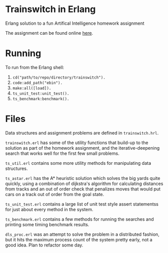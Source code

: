 Trainswitch in Erlang
=====================

Erlang solution to a fun Artifical Intelligence homework assignment

The assignment can be found online [here](http://www.cis.udel.edu/~decker/courses/681s07/prog1.html).

Running
=======

To run from the Erlang shell:
 1. `cd("path/to/repo/directory/trainswitch").`
 2. `code:add_path("ebin").`
 3. `make:all([load]).`
 4. `ts_unit_test:unit_test().`
 5. `ts_benchmark:benchmark().`

Files
=====
Data structures and assignment problems are defined in 
`trainswitch.hrl`.

`trainswitch.erl` has some of the utility functions that build-up to the solution as part
of the homework assignment, and the iterative-deepening search that works well for
the first few small problems.

`ts_util.erl` contains some more utility methods for manipulating data structures.

`ts_astar.erl` has the A* heuristic solution which solves the big yards quite quickly,
using a combination of dijkstra's algorithm for calculating distances from tracks
and an out of order check that penalizes moves that would put cars on a track out of
order from the goal state.

`ts_unit_test.erl` contains a large list of unit test style assert statementss for just 
about every method in the system.

`ts_benchmark.erl` contains a few methods for running the searches and printing some timing
benchmark results.

`dls_proc.erl` was an attempt to solve the problem in a distributed fashion, but it hits the
maximum process count of the system pretty early, not a good idea. Plan to refactor
some day.
